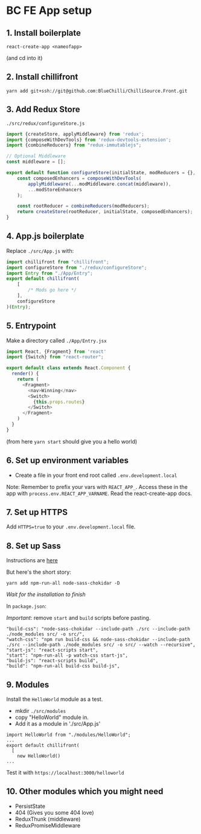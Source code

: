 # BC FE App setup

## 1. Install boilerplate

`react-create-app <nameofapp>`

(and cd into it)

## 2. Install chillifront

`yarn add git+ssh://git@github.com:BlueChilli/ChilliSource.Front.git`

## 3. Add Redux Store


`./src/redux/configureStore.js`

```js
import {createStore, applyMiddleware} from 'redux';
import {composeWithDevTools} from 'redux-devtools-extension';
import {combineReducers} from "redux-immutablejs";

// Optional Middleware
const middleware = [];

export default function configureStore(initialState, modReducers = {}, modMiddleware = [], modStoreEnhancers = []) {
    const composedEnhancers = composeWithDevTools(
        applyMiddleware(...modMiddleware.concat(middleware)),
        ...modStoreEnhancers
    );

    const rootReducer = combineReducers(modReducers);
    return createStore(rootReducer, initialState, composedEnhancers);
}
```


## 4. App.js boilerplate

Replace `./src/App.js` with:

```js
import chillifront from "chillifront";
import configureStore from "./redux/configureStore";
import Entry from "./App/Entry";
export default chillifront(
    [
        /* Mods go here */
    ],
    configureStore
)(Entry);

``` 

## 5. Entrypoint

Make a directory called `./App/Entry.jsx`

```js
import React, {Fragment} from 'react'
import {Switch} from "react-router";

export default class extends React.Component {
  render() {
    return (
      <Fragment>
        <nav>Winning</nav>
        <Switch>
          {this.props.routes}
        </Switch>
      </Fragment>
    )
  }
}
```

(from here `yarn start` should give you a hello world)

## 6. Set up environment variables

* Create a file in your front end root called `.env.development.local`

Note: Remember to prefix your vars with `REACT_APP_`. Access these in the app with `process.env.REACT_APP_VARNAME`. Read the react-create-app docs.

## 7. Set up HTTPS

Add `HTTPS=true` to your `.env.development.local` file.

## 8. Set up Sass

Instructions are [here](https://github.com/facebookincubator/create-react-app/blob/master/packages/react-scripts/template/README.md#adding-a-css-preprocessor-sass-less-etc)

But here's the short story:

`yarn add npm-run-all node-sass-chokidar -D`

*Wait for the installation to finish*

In `package.json`:

*Important*: remove `start` and `build` scripts before pasting. 

```
"build-css": "node-sass-chokidar --include-path ./src --include-path ./node_modules src/ -o src/",
"watch-css": "npm run build-css && node-sass-chokidar --include-path ./src --include-path ./node_modules src/ -o src/ --watch --recursive",
"start-js": "react-scripts start",
"start": "npm-run-all -p watch-css start-js",
"build-js": "react-scripts build",
"build": "npm-run-all build-css build-js",
```

## 9. Modules

Install the `HelloWorld` module as a test.

* mkdir `./src/modules`
* copy "HelloWorld" module in.
* Add it as a module in './src/App.js'

```
import HelloWorld from "./modules/HelloWorld";
...
export default chillifront(
  [
    new HelloWorld()
...
```

Test it with `https://localhost:3000/helloworld`

## 10. Other modules which you might need

* PersistState 
* 404 (Gives you some 404 love)
* ReduxThunk (middleware)
* ReduxPromiseMiddleware
